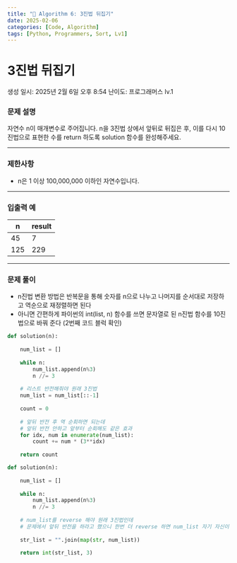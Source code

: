 ```yaml
---
title: "🧠 Algorithm 6: 3진법 뒤집기"
date: 2025-02-06
categories: [Code, Algorithm]
tags: [Python, Programmers, Sort, Lv1]
---
```


# 3진법 뒤집기

생성 일시: 2025년 2월 6일 오후 8:54
난이도: 프로그래머스 lv.1

### **문제 설명**

자연수 n이 매개변수로 주어집니다. n을 3진법 상에서 앞뒤로 뒤집은 후, 이를 다시 10진법으로 표현한 수를 return 하도록 solution 함수를 완성해주세요.

---

### 제한사항

- n은 1 이상 100,000,000 이하인 자연수입니다.

---

### 입출력 예

| n | result |
| --- | --- |
| 45 | 7 |
| 125 | 229 |

---

### 문제 풀이

- n진법 변환 방법은 반복문을 통해 숫자를 n으로 나누고 나머지를 순서대로 저장하고 역순으로 재정렬하면 된다
- 아니면 간편하게 파이썬의 int(list, n) 함수를 쓰면 문자열로 된 n진법 함수를 10진법으로 바꿔 준다 (2번째 코드 블럭 확인)

```python
def solution(n):
    
    num_list = []
    
    while n:
        num_list.append(n%3)
        n //= 3
    
    # 리스트 반전해줘야 원래 3진법
    num_list = num_list[::-1]
    
    count = 0
    
    # 앞뒤 반전 후 역 순회하면 되는데
    # 앞뒤 반전 안하고 앞부터 순회해도 같은 효과
    for idx, num in enumerate(num_list):
        count += num * (3**idx)
        
    return count
```

```python
def solution(n):
    
    num_list = []
    
    while n:
        num_list.append(n%3)
        n //= 3
    
    # num_list를 reverse 해야 원래 3진법인데
    # 문제에서 앞뒤 반전을 하라고 했으니 한번 더 reverse 하면 num_list 자기 자신이어서 스킵
    
    str_list = "".join(map(str, num_list))
    
    return int(str_list, 3)
```